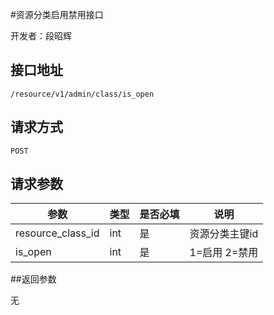 #资源分类启用禁用接口

开发者：段昭辉

## 接口地址
`/resource/v1/admin/class/is_open`

## 请求方式

  `POST`

## 请求参数

|参数|类型|是否必填|说明|
| - | - | - | - |
|resource_class_id|int|是|资源分类主键id|
|is_open|int|是|1=启用 2=禁用|

##返回参数

无
